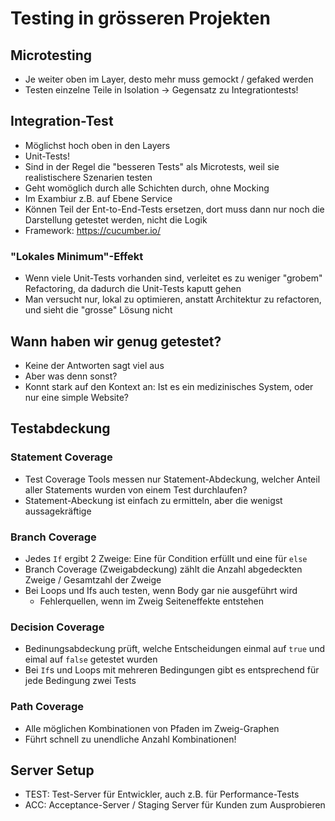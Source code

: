 # Testing in grösseren Projekten

## Microtesting
- Je weiter oben im Layer, desto mehr muss gemockt / gefaked werden
- Testen einzelne Teile in Isolation -> Gegensatz zu Integrationtests!

## Integration-Test
- Möglichst hoch oben in den Layers
- Unit-Tests!
- Sind in der Regel die "besseren Tests" als Microtests, weil sie realistischere Szenarien testen
- Geht womöglich durch alle Schichten durch, ohne Mocking
- Im Exambiur z.B. auf Ebene Service
- Können Teil der Ent-to-End-Tests ersetzen, dort muss dann nur noch die Darstellung getestet werden, nicht die Logik
- Framework: <https://cucumber.io/>

### "Lokales Minimum"-Effekt
- Wenn viele Unit-Tests vorhanden sind, verleitet es zu weniger "grobem" Refactoring, da dadurch die Unit-Tests kaputt gehen
- Man versucht nur, lokal zu optimieren, anstatt Architektur zu refactoren, und sieht die "grosse" Lösung nicht

## Wann haben wir genug getestet?
- Keine der Antworten sagt viel aus
- Aber was denn sonst?
- Konnt stark auf den Kontext an: Ist es ein medizinisches System, oder nur eine simple Website?

## Testabdeckung
### Statement Coverage
- Test Coverage Tools messen nur Statement-Abdeckung, welcher Anteil aller Statements wurden von einem Test durchlaufen?
- Statement-Abeckung ist einfach zu ermitteln, aber die wenigst aussagekräftige

### Branch Coverage
- Jedes `If` ergibt 2 Zweige: Eine für Condition erfüllt und eine für `else`
- Branch Coverage (Zweigabdeckung) zählt die Anzahl abgedeckten Zweige / Gesamtzahl der Zweige
- Bei Loops und Ifs auch testen, wenn Body gar nie ausgeführt wird
    - Fehlerquellen, wenn im Zweig Seiteneffekte entstehen

### Decision Coverage
- Bedinungsabdeckung prüft, welche Entscheidungen einmal auf `true` und eimal auf `false` getestet wurden
- Bei `If`s und Loops mit mehreren Bedingungen gibt es entsprechend für jede Bedingung zwei Tests

### Path Coverage
- Alle möglichen Kombinationen von Pfaden im Zweig-Graphen
- Führt schnell zu unendliche Anzahl Kombinationen!

## Server Setup
- TEST: Test-Server für Entwickler, auch z.B. für Performance-Tests
- ACC: Acceptance-Server / Staging Server  für Kunden zum Ausprobieren
